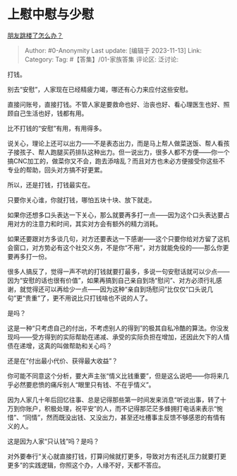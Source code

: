 # 上慰中慰与少慰
[朋友跳楼了怎么办？](https://www.zhihu.com/question/629744618/answer/3286551681)

> Author: #0-Anonymity
> Last update: [编辑于 2023-11-13]
> Link:
> Category: 
> Tag: #【答集】/01-家族答集 
> 评论区:
> 泛讨论:

打钱。

别去“安慰”，人家现在已经精疲力竭，哪还有心力来应付这些安慰。

直接问账号，直接打钱。不管人家是要救命也好、治丧也好、看心理医生也好、照顾自己生活也好，钱都有用。

比不打钱的“安慰”有用，有用得多。

说关心，理论上还可以出力——不是表态出力，而是马上帮人做菜送饭、帮人看孩子接孩子、帮人跑腿买药排队这种出力。但一说出力，很多人都不方便——你一个搞CNC加工的，做菜你又不会，跑去添啥乱？而且对方也未必方便接受你这些不专业的帮助，回头对方搞不好更累。

所以，还是打钱，打钱最实在。

只要你关心谁，你就打钱，哪怕五块十块、放下就走。

如果你还想多口头表达一下关心，那么就要再多打一点——因为这个口头表达要占用对方的注意力和时间，其实对方会有额外的精力消耗。

如果还要跟对方多谈几句，对方还要表达一下感谢——这个只要你给对方留了这机会窗口，对方势必有这个社交义务，不是你“不用”，对方就能免役的——那么你更要再多打一份。

很多人搞反了，觉得一声不吭的打钱就要打最多，多说一句安慰话就可以少点——因为“安慰的话也很有价值”，如果再搞到自己亲自到场“慰问”、对方必须行礼感谢，就觉得还可以再给少一点——因为这种“亲自到场慰问”比仅仅“口头说几句”更“贵重”了，更不用说比只打钱啥也不说的人了。

是吗？

这是一种“只考虑自己的付出，不考虑别人的得到”的极其自私冷酷的算法。你没发现吗——受方得到的实际帮助在递减、承受的实际负担在增加，还因此欠下的人情债在递增，这真的叫做帮助和关心吗？

还是在“付出最小代价、获得最大收益”？

你可能不同意这个分析，要大声主张“情义比钱重要”，但是这么说吧——你将来几乎必然要悲愤的痛斥别人“眼里只有钱、不在乎情义”。

因为人家几十年后回忆往事、总是记得那些第一时间发来消息“听说出事，转了十万到你账户，积极处理，祝平安”的人，而不记得那茫茫多蜂拥打电话来表示“惋惜”、“同情”，然而既没出钱、又没出力，甚至还吐槽事主反馈不够感恩的有情有义的人。

这是因为人家“只认钱”吗？是吗？

对外要奉行“关心就直接打钱，打算问候就打更多，导致对方有还礼压力就要打更更多”的实践逻辑，你照这个办，人缘不好，天都不答应。